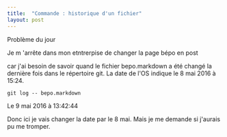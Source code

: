 ```yaml
---
title:  "Commande : historique d'un fichier"
layout: post
---
```

Problème du jour

Je m 'arrête dans mon etntrerpise de 
changer la page bépo en post

car j'ai besoin de savoir quand le fichier bepo.markdown a été changé la
dernière fois dans le répertoire git. La date de l'OS indique le 8 mai
2016 à 15:24.

`git log -- bepo.markdown`

Le 9 mai 2016 à 13:42:44

Donc ici je vais changer la date par le 8 mai. Mais je me demande si
j'aurais pu me tromper.
